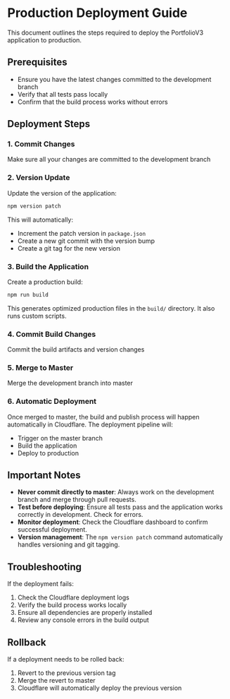 # Production Deployment Guide

This document outlines the steps required to deploy the PortfolioV3 application to production.

## Prerequisites

- Ensure you have the latest changes committed to the development branch
- Verify that all tests pass locally
- Confirm that the build process works without errors

## Deployment Steps

### 1. Commit Changes
Make sure all your changes are committed to the development branch

### 2. Version Update
Update the version of the application:
```bash
npm version patch
```
This will automatically:
- Increment the patch version in `package.json`
- Create a new git commit with the version bump
- Create a git tag for the new version

### 3. Build the Application
Create a production build:
```bash
npm run build
```
This generates optimized production files in the `build/` directory. It also runs custom scripts.

### 4. Commit Build Changes
Commit the build artifacts and version changes

### 5. Merge to Master
Merge the development branch into master

### 6. Automatic Deployment
Once merged to master, the build and publish process will happen automatically in Cloudflare. The deployment pipeline will:
- Trigger on the master branch
- Build the application
- Deploy to production

## Important Notes

- **Never commit directly to master**: Always work on the development branch and merge through pull requests.
- **Test before deploying**: Ensure all tests pass and the application works correctly in development. Check for errors.
- **Monitor deployment**: Check the Cloudflare dashboard to confirm successful deployment.
- **Version management**: The `npm version patch` command automatically handles versioning and git tagging.

## Troubleshooting

If the deployment fails:
1. Check the Cloudflare deployment logs
2. Verify the build process works locally
3. Ensure all dependencies are properly installed
4. Review any console errors in the build output

## Rollback

If a deployment needs to be rolled back:
1. Revert to the previous version tag
2. Merge the revert to master
3. Cloudflare will automatically deploy the previous version 